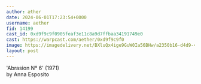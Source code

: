 ```yaml
---
author: æther
date: 2024-06-01T17:23:54+0000
username: aether
fid: 14199
cast_id: 0xd9f9c9f0905feaf3e11c8a9d7ffbaa34191749e0
cast: https://warpcast.com/aether/0xd9f9c9f0
image: https://imagedelivery.net/BXluQx4ige9GuW0Ia56BHw/a2350b16-d4d9-418e-297a-2f219643f900/original
layout: post
---
```

'Abrasion N° 6' (1971)   
by Anna Esposito  

<img src='https://imagedelivery.net/BXluQx4ige9GuW0Ia56BHw/a2350b16-d4d9-418e-297a-2f219643f900/original' alt='' referrerpolicy='no-referrer'/>